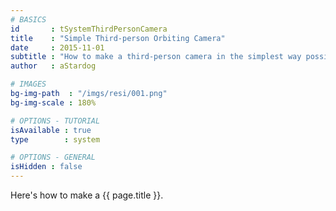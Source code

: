 ```yaml
---
# BASICS
id       : tSystemThirdPersonCamera
title    : "Simple Third-person Orbiting Camera"
date     : 2015-11-01
subtitle : "How to make a third-person camera in the simplest way possible!"
author   : aStardog

# IMAGES
bg-img-path  : "/imgs/resi/001.png"
bg-img-scale : 180%

# OPTIONS - TUTORIAL
isAvailable : true
type        : system

# OPTIONS - GENERAL
isHidden : false
---
```

Here's how to make a {{ page.title }}.